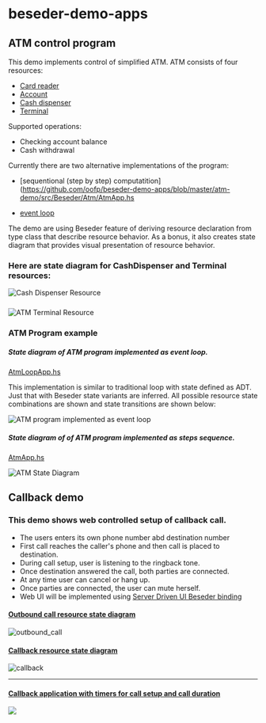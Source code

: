 # beseder-demo-apps

## ATM control program
This demo implements control of simplified ATM. 
ATM consists of four resources:
* [Card reader](https://github.com/oofp/beseder-demo-apps/blob/master/atm-demo/src/Beseder/Atm/Resources/CardReaderRes.hs)
* [Account](https://github.com/oofp/beseder-demo-apps/blob/master/atm-demo/src/Beseder/Atm/Resources/AccountRes.hs)
* [Cash dispenser](https://github.com/oofp/beseder-demo-apps/blob/master/atm-demo/src/Beseder/Atm/Resources/CashDispenserRes.hs)
* [Terminal](https://github.com/oofp/beseder-demo-apps/blob/master/atm-demo/src/Beseder/Atm/Resources/TerminalRes.hs)

Supported operations:
* Checking account balance
* Cash withdrawal

Currently there are two alternative implementations of the program:
* [sequentional (step by step) computatition](https://github.com/oofp/beseder-demo-apps/blob/master/atm-demo/src/Beseder/Atm/AtmApp.hs

* [event loop](https://github.com/oofp/beseder-demo-apps/blob/master/atm-demo/src/Beseder/Atm/AtmLoopApp.hs)

The demo are using Beseder feature of deriving resource declaration from type class that describe resource behavior. As a bonus, it also creates state diagram that provides visual presentation of resource behavior.

### Here are state diagram for CashDispenser and Terminal resources:


![Cash Dispenser Resource](https://user-images.githubusercontent.com/25211514/70852603-5be39280-1e71-11ea-88e5-e4f6e403299d.png)

###

![ATM Terminal Resource](https://user-images.githubusercontent.com/25211514/70852346-67818a00-1e6e-11ea-854d-ecbd5201939b.png)

### ATM Program example

##### State diagram of ATM program implemented as event loop. 
[AtmLoopApp.hs](!https://github.com/oofp/beseder-demo-apps/blob/master/atm-demo/src/Beseder/Atm/AtmLoopApp.hs)

This implementation is similar to traditional loop with state defined as ADT. Just that with Beseder state variants are inferred. All possible resource state combinations are shown and state transitions are shown below:

![ATM program implemented as event loop](https://user-images.githubusercontent.com/25211514/71860168-d180fe00-30bf-11ea-9ab1-e57f84797d5d.png)


##### State diagram of of ATM program implemented as steps sequence. 
[AtmApp.hs](https://github.com/oofp/beseder-demo-apps/blob/master/atm-demo/src/Beseder/Atm/AtmApp.hs)

![ATM State Diagram](https://user-images.githubusercontent.com/25211514/71395053-52c99280-25e2-11ea-9eb4-dd4412696791.png)


## Callback demo
### This demo shows web controlled setup of callback call. 
* The users enters its own phone number abd destination number
* First call reaches the caller's phone and then call is placed to destination.
* During call setup, user is listening to the ringback tone.
* Once destination answered the call, both parties are connected.
* At any time user can cancel or hang up.
* Once parties are connected, the user can mute herself.
* Web UI will be implemented using [Server Driven UI Beseder binding](https://github.com/oofp/sdui/tree/master/sdui-beseder)

#### [Outbound call resource state diagram](https://github.com/oofp/beseder-demo-apps/blob/master/callback-demo/src/Beseder/Callback/Resources/OutboundCallRes.hs) 
![outbound_call](https://user-images.githubusercontent.com/25211514/74104453-ae17fb80-4b22-11ea-8167-9312d557fbc7.png)

#### [Callback resource state diagram](https://github.com/oofp/beseder-demo-apps/blob/master/callback-demo/src/Beseder/Callback/Resources/CallbackRes.hs) 
![callback](https://user-images.githubusercontent.com/25211514/74112727-20adc900-4b6d-11ea-88b2-fd81c26488a5.png)

---
#### [Callback application with timers for call setup and call duration](https://github.com/oofp/beseder-demo-apps/blob/master/callback-demo/src/Beseder/Callback/CallbackTimerApp.hs)

![](callback-demo/docs/CallbackTimerAppBlocks.svg)
